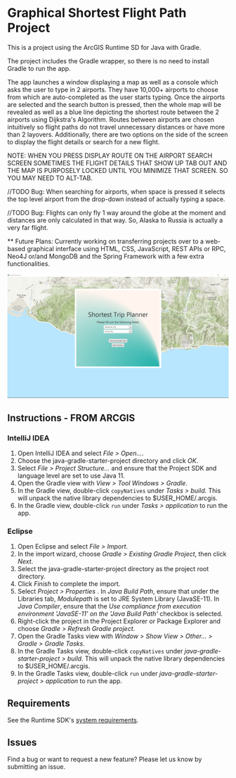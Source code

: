 # Graphical Shortest Flight Path Project

This is a project using  the ArcGIS Runtime SD for Java with Gradle. 

The project includes the Gradle wrapper, so there is no need to install Gradle to run the app.

The app launches a window displaying a map as well as a console which asks the user to
type in 2 airports. They have 10,000+ airports to choose from which are auto-completed 
as the user starts typing. Once the airports are selected and the search button is pressed,
then the whole map will be revealed as well as a blue line depicting the shortest route between
the 2 airports using Dijkstra's Algorithm. Routes between airports are chosen intuitively so flight 
paths do not travel unnecessary distances or have more than 2 layovers. Additionally, there are two 
options on the side of the screen to display the flight details or search for a new flight.

NOTE: WHEN YOU PRESS DISPLAY ROUTE ON THE AIRPORT SEARCH SCREEN SOMETIMES THE FLIGHT DETAILS THAT
SHOW UP TAB OUT AND THE MAP IS PURPOSELY LOCKED UNTIL YOU MINIMIZE THAT SCREEN. SO YOU MAY NEED TO 
ALT-TAB.

//TODO Bug: When searching for airports, when space is pressed it selects the top level airport 
from the drop-down instead of actually typing a space.

//TODO Bug: Flights can only fly 1 way around the globe at the moment and distances are only
calculated in that way. So, Alaska to Russia is actually a very far flight.

** Future Plans: Currently working on transferring projects over to a web-based graphical interface
using HTML, CSS, JavaScript, REST APIs or RPC, Neo4J or/and MongoDB and the Spring Framework with a 
few extra functionalities.

![screenshot](screenshot.png)

## Instructions - FROM ARCGIS

### IntelliJ IDEA

1. Open IntelliJ IDEA and select _File > Open..._.
2. Choose the java-gradle-starter-project directory and click _OK_.
3. Select _File > Project Structure..._ and ensure that the Project SDK and language level are set to use Java 11.
4. Open the Gradle view with _View > Tool Windows > Gradle_.
5. In the Gradle view, double-click `copyNatives` under _Tasks > build_. This will unpack the native library dependencies to $USER_HOME/.arcgis.
6. In the Gradle view, double-click `run` under _Tasks > application_ to run the app.

### Eclipse

1. Open Eclipse and select _File > Import_.
2. In the import wizard, choose _Gradle > Existing Gradle Project_, then click _Next_.
3. Select the java-gradle-starter-project directory as the project root directory.
4. Click _Finish_ to complete the import.
5. Select _Project > Properties_ . In _Java Build Path_, ensure that under the Libraries tab, _Modulepath_ is set to JRE System Library (JavaSE-11). In _Java Compiler_, ensure that the _Use compliance from execution environment 'JavaSE-11' on the 'Java Build Path'_ checkbox is selected.
6. Right-click the project in the Project Explorer or Package Explorer and choose _Gradle > Refresh Gradle project_.
7. Open the Gradle Tasks view with _Window > Show View > Other... > Gradle > Gradle Tasks_.
8. In the Gradle Tasks view, double-click `copyNatives` under _java-gradle-starter-project > build_. This will unpack the native library dependencies to $USER_HOME/.arcgis.
9. In the Gradle Tasks view, double-click `run` under _java-gradle-starter-project > application_ to run the app.


## Requirements

See the Runtime SDK's [system requirements](https://developers.arcgis.com/java/reference/system-requirements/).
 

## Issues

Find a bug or want to request a new feature?  Please let us know by submitting an issue.
